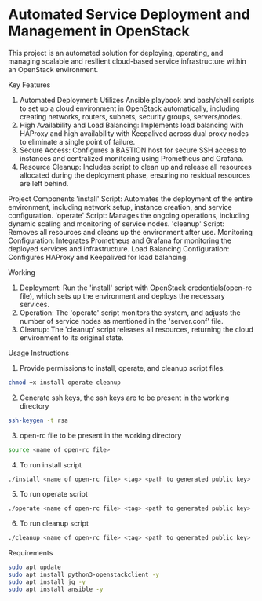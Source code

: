 # Automated Service Deployment and Management in OpenStack

This project is an automated solution for deploying, operating, and managing scalable and resilient cloud-based service infrastructure within an OpenStack environment.

Key Features
1. Automated Deployment: Utilizes Ansible playbook and bash/shell scripts to set up a cloud environment in OpenStack automatically, including creating networks, routers, subnets, security groups, servers/nodes.
2. High Availability and Load Balancing: Implements load balancing with HAProxy and high availability with Keepalived across dual proxy nodes to eliminate a single point of failure.
3. Secure Access: Configures a BASTION host for secure SSH access to instances and centralized monitoring using Prometheus and Grafana.
4. Resource Cleanup: Includes script to clean up and release all resources allocated during the deployment phase, ensuring no residual resources are left behind.

Project Components
'install' Script: Automates the deployment of the entire environment, including network setup, instance creation, and service configuration.
'operate' Script: Manages the ongoing operations, including dynamic scaling and monitoring of service nodes.
'cleanup' Script: Removes all resources and cleans up the environment after use.
Monitoring Configuration: Integrates Prometheus and Grafana for monitoring the deployed services and infrastructure.
Load Balancing Configuration: Configures HAProxy and Keepalived for load balancing.

Working  
1. Deployment: Run the 'install' script with OpenStack credentials(open-rc file), which sets up the environment and deploys the necessary services.
2. Operation: The 'operate' script monitors the system, and adjusts the number of service nodes as mentioned in the 'server.conf' file.
3. Cleanup: The 'cleanup' script releases all resources, returning the cloud environment to its original state.

Usage Instructions
1. Provide permissions to install, operate, and cleanup script files.
```bash
chmod +x install operate cleanup
```
2. Generate ssh keys, the ssh keys are to be present in the working directory 
```bash
ssh-keygen -t rsa 
```
3. open-rc file to be present in the working directory 
```bash
source <name of open-rc file>
```
4. To run install script
```bash
./install <name of open-rc file> <tag> <path to generated public key>
```
5. To run operate script
```bash
./operate <name of open-rc file> <tag> <path to generated public key>
```
6. To run cleanup script
```bash
./cleanup <name of open-rc file> <tag> <path to generated public key>
```
Requirements 
```bash
sudo apt update
sudo apt install python3-openstackclient -y
sudo apt install jq -y 
sudo apt install ansible -y
```




